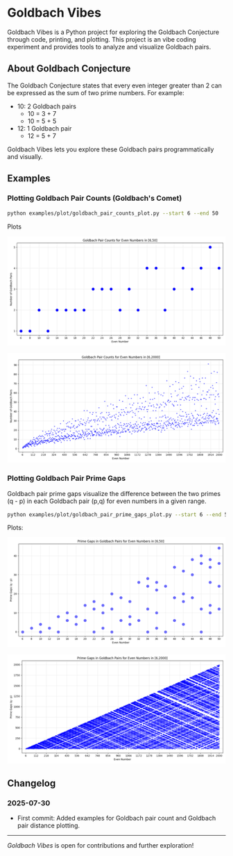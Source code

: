 # Goldbach Vibes

Goldbach Vibes is a Python project for exploring the Goldbach Conjecture through code, printing, and plotting. This project is an vibe coding experiment and provides tools to analyze and visualize Goldbach pairs.

## About Goldbach Conjecture

The Goldbach Conjecture states that every even integer greater than 2 can be expressed as the sum of two prime numbers. For example:

- 10: 2 Goldbach pairs
  - 10 = 3 + 7
  - 10 = 5 + 5
- 12: 1 Goldbach pair
  - 12 = 5 + 7

Goldbach Vibes lets you explore these Goldbach pairs programmatically and visually.


## Examples

### Plotting Goldbach Pair Counts (Goldbach's Comet)

```bash
python examples/plot/goldbach_pair_counts_plot.py --start 6 --end 50
```

Plots

![Goldbach Pair Count Plot](imgs/goldbach_pairs_counts_6_50.png)

![Goldbach Pair Count Plot](imgs/goldbach_pairs_counts_6_2000.png)

### Plotting Goldbach Pair Prime Gaps

Goldbach pair prime gaps visualize the difference between the two primes (q - p) in each Goldbach pair (p,q) for even numbers in a given range.

```bash
python examples/plot/goldbach_pair_prime_gaps_plot.py --start 6 --end 50 
```

Plots:

![Goldbach Pair Prime Gaps Plot](imgs/goldbach_pair_prime_gaps_6_50.png)

![Goldbach Pair Prime Gaps Plot](imgs/goldbach_pair_prime_gaps_6_2000.png)

## Changelog

### 2025-07-30

- First commit: Added examples for Goldbach pair count and Goldbach pair distance plotting.

---

*Goldbach Vibes* is open for contributions and further exploration!
